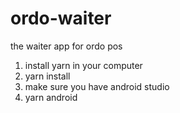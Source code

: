 # ordo-waiter
the waiter app for ordo pos

1. install yarn in your computer
2. yarn install
3. make sure you have android studio
4. yarn android
